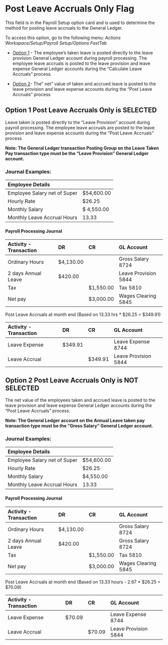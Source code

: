 # Post Leave Accruals Only Flag

This field is in the Payroll Setup  option card and is used to determine the method for posting leave accruals to the General Ledger.

To access this option, go to the following menu:  *Actions Workspace/Setup/Payroll Setup/Options FastTab*

* [Option 1](#option-1-post-leave-accruals-only-is-selected) - The employee’s taken leave is posted directly to the leave provision General Ledger account during payroll processing.  The employee leave accruals is posted to the leave provision and leave expense General Ledger accounts during the “Calculate Leave Accruals” process. 

* [Option 2](#option-2-post-leave-accruals-only-is-not-selected)- The” net” value of taken and accrued leave is posted to the leave provision and leave expense accounts during the “Post Leave Accruals” process

## Option 1 Post Leave Accruals Only is SELECTED 

Leave taken is posted directly to the “Leave Provision” account during payroll processing.  The employee leave accruals are posted to the leave provision and leave expense accounts during the “Post Leave Accruals” process

**Note: The General Ledger transaction Posting Group on the Leave Taken Pay transaction type must be the “Leave Provision” General Ledger account.**

### Journal Examples:

|Employee Details||
| :--- | :--- |
|Employee Salary net of Super| $54,600.00
|Hourly Rate| $26.25
|Monthly Salary|$ 4,550.00
|Monthly Leave Accrual Hours|13.33

#### Payroll Processing Journal

|Activity -  Transaction|DR|CR|GL Account|
| :--- | :--- | :--- | :--- |
|Ordinary Hours|$4,130.00||Gross Salary 8724|
|2 days Annual Leave|$420.00||Leave Provision 5844|
|Tax||$1,550.00|Tax 5810|
|Net pay||$3,000.00|Wages Clearing 5845|

Post Leave Accruals at month end    (Based on 13.33 hrs * $26.25 = $349.91) 

|Activity -  Transaction|DR|CR|GL Account|
| :--- | :--- | :--- | :--- |
|Leave Expense|$349.91||Leave Expense 8744|
|Leave Accrual||$349.91|Leave Provision 5844

## Option 2 Post Leave Accruals Only is NOT SELECTED 

The net value of the employees taken and accrued leave is posted to the leave provision and leave expense General Ledger accounts during the “Post Leave Accruals” process. 

**Note: The General Ledger account on the Annual Leave taken pay transaction type must be the “Gross Salary” General Ledger account.**

### Journal Examples:

|Employee Details||
| :--- | :--- |
|Employee Salary net of Super|$54,600.00|
|Hourly Rate|$26.25|
|Monthly Salary|$4,550.00|
|Monthly Leave Accrual Hours|13.33

#### Payroll Processing Journal

|Activity -  Transaction|DR|CR|GL Account|
| :--- | :--- | :--- | :--- |
|Ordinary Hours|$4,130.00||Gross Salary 8724|
|2 days Annual Leave|$420.00||Gross Salary 8724|
|Tax||$1,550.00|Tax 5810|
|Net pay||$3,000.00|Wages Clearing 5845|

Post Leave Accruals at month end    (Based on 13.33 hours - 2.67 * $26.25 = $70.09)      

|Activity -  Transaction|DR|CR|GL Account|
| :--- | :--- | :--- | :--- |
|Leave Expense|$70.09||Leave Expense 8744|
|Leave Accrual||$70.09|Leave Provision 5844|



